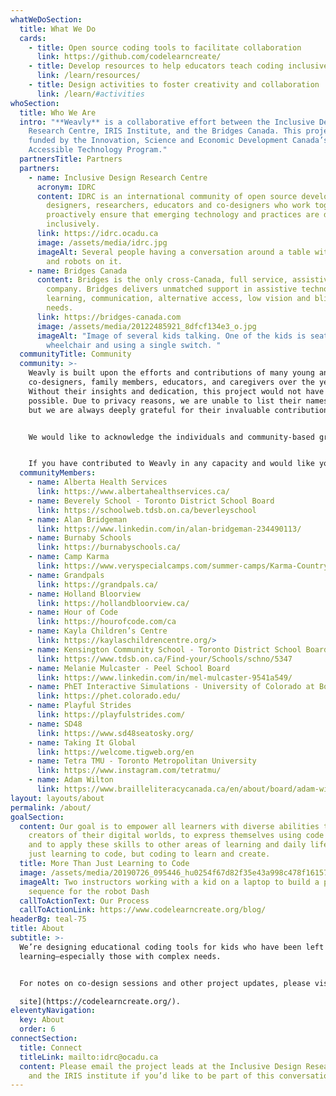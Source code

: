 ```yaml
---
whatWeDoSection:
  title: What We Do
  cards:
    - title: Open source coding tools to facilitate collaboration
      link: https://github.com/codelearncreate/
    - title: Develop resources to help educators teach coding inclusively
      link: /learn/resources/
    - title: Design activities to foster creativity and collaboration
      link: /learn/#activities
whoSection:
  title: Who We Are
  intro: "**Weavly** is a collaborative effort between the Inclusive Design
    Research Centre, IRIS Institute, and the Bridges Canada. This project is
    funded by the Innovation, Science and Economic Development Canada’s
    Accessible Technology Program."
  partnersTitle: Partners
  partners:
    - name: Inclusive Design Research Centre
      acronym: IDRC
      content: IDRC is an international community of open source developers,
        designers, researchers, educators and co-designers who work together to
        proactively ensure that emerging technology and practices are designed
        inclusively.
      link: https://idrc.ocadu.ca
      image: /assets/media/idrc.jpg
      imageAlt: Several people having a conversation around a table with coding toys
        and robots on it.
    - name: Bridges Canada
      content: Bridges is the only cross-Canada, full service, assistive technology
        company. Bridges delivers unmatched support in assistive technology for
        learning, communication, alternative access, low vision and blindness
        needs.
      link: https://bridges-canada.com
      image: /assets/media/20122485921_8dfcf134e3_o.jpg
      imageAlt: "Image of several kids talking. One of the kids is seated on a powered
        wheelchair and using a single switch. "
  communityTitle: Community
  community: >-
    Weavly is built upon the efforts and contributions of many young and adult
    co-designers, family members, educators, and caregivers over the years.
    Without their insights and dedication, this project would not have been
    possible. Due to privacy reasons, we are unable to list their names here,
    but we are always deeply grateful for their invaluable contributions.


    We would like to acknowledge the individuals and community-based groups who facilitated connections with our co-designers and significantly contributed to the progress of this project.


    If you have contributed to Weavly in any capacity and would like your name to be included, please contact our team at weavly@idrc.ocadu.ca.
  communityMembers:
    - name: Alberta Health Services
      link: https://www.albertahealthservices.ca/
    - name: Beverely School - Toronto District School Board
      link: https://schoolweb.tdsb.on.ca/beverleyschool
    - name: Alan Bridgeman
      link: https://www.linkedin.com/in/alan-bridgeman-234490113/
    - name: Burnaby Schools
      link: https://burnabyschools.ca/
    - name: Camp Karma
      link: https://www.veryspecialcamps.com/summer-camps/Karma-Country-Camp-for-Teenagers-and-Young-Adults-with-ASD-and-Special-Needs-2675.html
    - name: Grandpals
      link: https://grandpals.ca/
    - name: Holland Bloorview
      link: https://hollandbloorview.ca/
    - name: Hour of Code
      link: https://hourofcode.com/ca
    - name: Kayla Children’s Centre
      link: https://kaylaschildrencentre.org/>
    - name: Kensington Community School - Toronto District School Board
      link: https://www.tdsb.on.ca/Find-your/Schools/schno/5347
    - name: Melanie Mulcaster - Peel School Board
      link: https://www.linkedin.com/in/mel-mulcaster-9541a549/
    - name: PhET Interactive Simulations - University of Colorado at Boulder
      link: https://phet.colorado.edu/
    - name: Playful Strides
      link: https://playfulstrides.com/
    - name: SD48
      link: https://www.sd48seatosky.org/
    - name: Taking It Global
      link: https://welcome.tigweb.org/en
    - name: Tetra TMU - Toronto Metropolitan University
      link: https://www.instagram.com/tetratmu/
    - name: Adam Wilton
      link: https://www.brailleliteracycanada.ca/en/about/board/adam-wilton
layout: layouts/about
permalink: /about/
goalSection:
  content: Our goal is to empower all learners with diverse abilities to be
    creators of their digital worlds, to express themselves using code and art,
    and to apply these skills to other areas of learning and daily life. Not
    just learning to code, but coding to learn and create.
  title: More Than Just Learning to Code
  image: /assets/media/20190726_095446_hu0254f67d82f35e43a998c478f1615761_1190091_1000x0_resize_q75_box.jpg
  imageAlt: Two instructors working with a kid on a laptop to build a program
    sequence for the robot Dash
  callToActionText: Our Process
  callToActionLink: https://www.codelearncreate.org/blog/
headerBg: teal-75
title: About
subtitle: >-
  We’re designing educational coding tools for kids who have been left out of
  learning—especially those with complex needs.


  For notes on co-design sessions and other project updates, please visit the [Code to Learn and Create

  site](https://codelearncreate.org/).
eleventyNavigation:
  key: About
  order: 6
connectSection:
  title: Connect
  titleLink: mailto:idrc@ocadu.ca
  content: Please email the project leads at the Inclusive Design Research Centre
    and the IRIS institute if you’d like to be part of this conversation.
---
```

